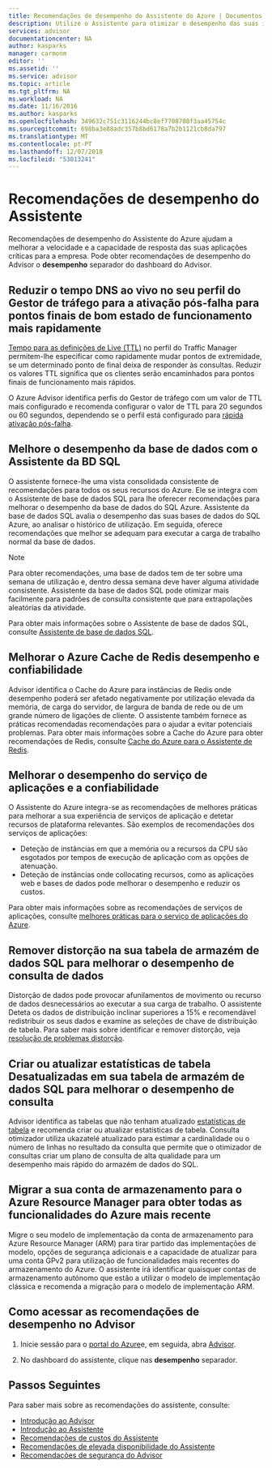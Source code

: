 ```yaml
---
title: Recomendações de desempenho do Assistente do Azure | Documentos da Microsoft
description: Utilize o Assistente para otimizar o desempenho das suas implementações do Azure.
services: advisor
documentationcenter: NA
author: kasparks
manager: carmonm
editor: ''
ms.assetid: ''
ms.service: advisor
ms.topic: article
ms.tgt_pltfrm: NA
ms.workload: NA
ms.date: 11/16/2016
ms.author: kasparks
ms.openlocfilehash: 349632c751c3116244bc8ef7708708f3aa45754c
ms.sourcegitcommit: 698ba3e88adc357b8bd6178a7b2b1121cb8da797
ms.translationtype: MT
ms.contentlocale: pt-PT
ms.lasthandoff: 12/07/2018
ms.locfileid: "53013241"
---
```

# <a name="advisor-performance-recommendations"></a>Recomendações de desempenho do Assistente

Recomendações de desempenho do Assistente do Azure ajudam a melhorar a velocidade e a capacidade de resposta das suas aplicações críticas para a empresa. Pode obter recomendações de desempenho do Advisor o **desempenho** separador do dashboard do Advisor.

## <a name="reduce-dns-time-to-live-on-your-traffic-manager-profile-to-fail-over-to-healthy-endpoints-faster"></a>Reduzir o tempo DNS ao vivo no seu perfil do Gestor de tráfego para a ativação pós-falha para pontos finais de bom estado de funcionamento mais rapidamente

[Tempo para as definições de Live (TTL)](https://docs.microsoft.com/azure/traffic-manager/traffic-manager-performance-considerations) no perfil do Traffic Manager permitem-lhe especificar como rapidamente mudar pontos de extremidade, se um determinado ponto de final deixa de responder às consultas. Reduzir os valores TTL significa que os clientes serão encaminhados para pontos finais de funcionamento mais rápidos.

O Azure Advisor identifica perfis do Gestor de tráfego com um valor de TTL mais configurado e recomenda configurar o valor de TTL para 20 segundos ou 60 segundos, dependendo se o perfil está configurado para [rápida ativação pós-falha](https://azure.microsoft.com/roadmap/fast-failover-and-tcp-probing-in-azure-traffic-manager/).

## <a name="improve-database-performance-with-sql-db-advisor"></a>Melhore o desempenho da base de dados com o Assistente da BD SQL

O assistente fornece-lhe uma vista consolidada consistente de recomendações para todos os seus recursos do Azure. Ele se integra com o Assistente de base de dados SQL para lhe oferecer recomendações para melhorar o desempenho da base de dados do SQL Azure. Assistente da base de dados SQL avalia o desempenho das suas bases de dados do SQL Azure, ao analisar o histórico de utilização. Em seguida, oferece recomendações que melhor se adequam para executar a carga de trabalho normal da base de dados. 

> [!NOTE]
> Para obter recomendações, uma base de dados tem de ter sobre uma semana de utilização e, dentro dessa semana deve haver alguma atividade consistente. Assistente da base de dados SQL pode otimizar mais facilmente para padrões de consulta consistente que para extrapolações aleatórias da atividade.

Para obter mais informações sobre o Assistente de base de dados SQL, consulte [Assistente de base de dados SQL](https://azure.microsoft.com/documentation/articles/sql-database-advisor/).

## <a name="improve-azure-cache-for-redis-performance-and-reliability"></a>Melhorar o Azure Cache de Redis desempenho e confiabilidade

Advisor identifica o Cache do Azure para instâncias de Redis onde desempenho poderá ser afetado negativamente por utilização elevada da memória, de carga do servidor, de largura de banda de rede ou de um grande número de ligações de cliente. O assistente também fornece as práticas recomendadas recomendações para o ajudar a evitar potenciais problemas. Para obter mais informações sobre a Cache do Azure para obter recomendações de Redis, consulte [Cache do Azure para o Assistente de Redis](https://azure.microsoft.com/documentation/articles/cache-configure/#redis-cache-advisor).


## <a name="improve-app-service-performance-and-reliability"></a>Melhorar o desempenho do serviço de aplicações e a confiabilidade

O Assistente do Azure integra-se as recomendações de melhores práticas para melhorar a sua experiência de serviços de aplicação e detetar recursos de plataforma relevantes. São exemplos de recomendações dos serviços de aplicações:
* Deteção de instâncias em que a memória ou a recursos da CPU são esgotados por tempos de execução de aplicação com as opções de atenuação.
* Deteção de instâncias onde collocating recursos, como as aplicações web e bases de dados pode melhorar o desempenho e reduzir os custos. 

Para obter mais informações sobre as recomendações de serviços de aplicações, consulte [melhores práticas para o serviço de aplicações do Azure](https://azure.microsoft.com/documentation/articles/app-service-best-practices/).

## <a name="remove-data-skew-on-your-sql-data-warehouse-table-to-increase-query-performance"></a>Remover distorção na sua tabela de armazém de dados SQL para melhorar o desempenho de consulta de dados

Distorção de dados pode provocar afunilamentos de movimento ou recurso de dados desnecessários ao executar a sua carga de trabalho. O assistente Deteta os dados de distribuição inclinar superiores a 15% e recomendável redistribuir os seus dados e examine as seleções de chave de distribuição de tabela. Para saber mais sobre identificar e remover distorção, veja [resolução de problemas distorção](https://docs.microsoft.com/azure/sql-data-warehouse/sql-data-warehouse-tables-distribute#how-to-tell-if-your-distribution-column-is-a-good-choice).

## <a name="create-or-update-outdated-table-statistics-on-your-sql-data-warehouse-table-to-increase-query-performance"></a>Criar ou atualizar estatísticas de tabela Desatualizadas em sua tabela de armazém de dados SQL para melhorar o desempenho de consulta

Advisor identifica as tabelas que não tenham atualizado [estatísticas de tabela](https://docs.microsoft.com/azure/sql-data-warehouse/sql-data-warehouse-tables-statistics) e recomenda criar ou atualizar estatísticas de tabela. Consulta otimizador utiliza ukazatelé atualizado para estimar a cardinalidade ou o número de linhas no resultado da consulta que permite que o otimizador de consultas criar um plano de consulta de alta qualidade para um desempenho mais rápido do armazém de dados do SQL.

## <a name="migrate-your-storage-account-to-azure-resource-manager-to-get-all-of-the-latest-azure-features"></a>Migrar a sua conta de armazenamento para o Azure Resource Manager para obter todas as funcionalidades do Azure mais recente

Migre o seu modelo de implementação da conta de armazenamento para Azure Resource Manager (ARM) para tirar partido das implementações de modelo, opções de segurança adicionais e a capacidade de atualizar para uma conta GPv2 para utilização de funcionalidades mais recentes do armazenamento do Azure. O assistente irá identificar quaisquer contas de armazenamento autónomo que estão a utilizar o modelo de implementação clássica e recomenda a migração para o modelo de implementação ARM. 

## <a name="how-to-access-performance-recommendations-in-advisor"></a>Como acessar as recomendações de desempenho no Advisor

1. Inicie sessão para o [portal do Azure](https://portal.azure.com)e, em seguida, abra [Advisor](https://aka.ms/azureadvisordashboard).

2.  No dashboard do assistente, clique nas **desempenho** separador.

## <a name="next-steps"></a>Passos Seguintes

Para saber mais sobre as recomendações do assistente, consulte:

* [Introdução ao Advisor](advisor-overview.md)
* [Introdução ao Assistente](advisor-get-started.md)
* [Recomendações de custos do Assistente](advisor-performance-recommendations.md)
* [Recomendações de elevada disponibilidade do Assistente](advisor-high-availability-recommendations.md)
* [Recomendações de segurança do Advisor](advisor-security-recommendations.md)

